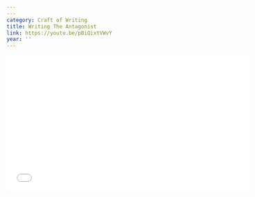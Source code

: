 ```yaml
---
---
category: Craft of Writing
title: Writing The Antagonist
link: https://youtu.be/pBiQixtVWvY
year: ''
---
```

<iframe width="560" height="315" src="{{ page.link }}" frameborder="0" allowfullscreen></iframe>
